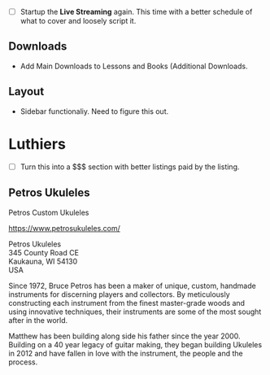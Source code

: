 
- [ ] Startup the **Live Streaming** again. This time with a better schedule of what to cover and loosely script it.

## Downloads

- Add Main Downloads to Lessons and Books (Additional Downloads.


## Layout

- Sidebar functionaliy. Need to figure this out.

# Luthiers

- [ ] Turn this into a $$$ section with better listings paid by the listing.

## Petros Ukuleles
Petros Custom Ukuleles

https://www.petrosukuleles.com/

Petros Ukuleles  
345 County Road CE  
Kaukauna, WI 54130  
USA

Since 1972, Bruce Petros has been a maker of unique, custom, handmade instruments for discerning players and collectors. By meticulously constructing each instrument from the finest master-grade woods and using innovative techniques, their instruments are some of the most sought after in the world.

Matthew has been building along side his father since the year 2000. Building on a 40 year legacy of guitar making, they began building Ukuleles in 2012 and have fallen in love with the instrument, the people and the process.